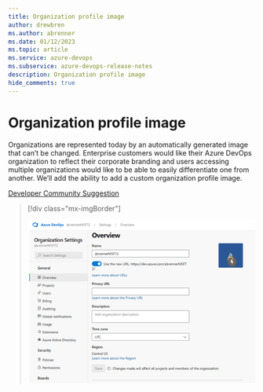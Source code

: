 ```yaml
---
title: Organization profile image
author: drewbren
ms.author: abrenner
ms.date: 01/12/2023
ms.topic: article
ms.service: azure-devops
ms.subservice: azure-devops-release-notes
description: Organization profile image
hide_comments: true
---
```


# Organization profile image

Organizations are represented today by an automatically generated image that can’t be changed. Enterprise customers would like their Azure DevOps organization to reflect their corporate branding and users accessing multiple organizations would like to be able to easily differentiate one from another. We’ll add the ability to add a custom organization profile image.

[Developer Community Suggestion](https://developercommunity.visualstudio.com/t/Can-Not-update-Organization-Settings-Ove/1329561)

>  [!div class="mx-imgBorder"]
>  
> ![Organization settings overview](media/OrgProfile.png)
